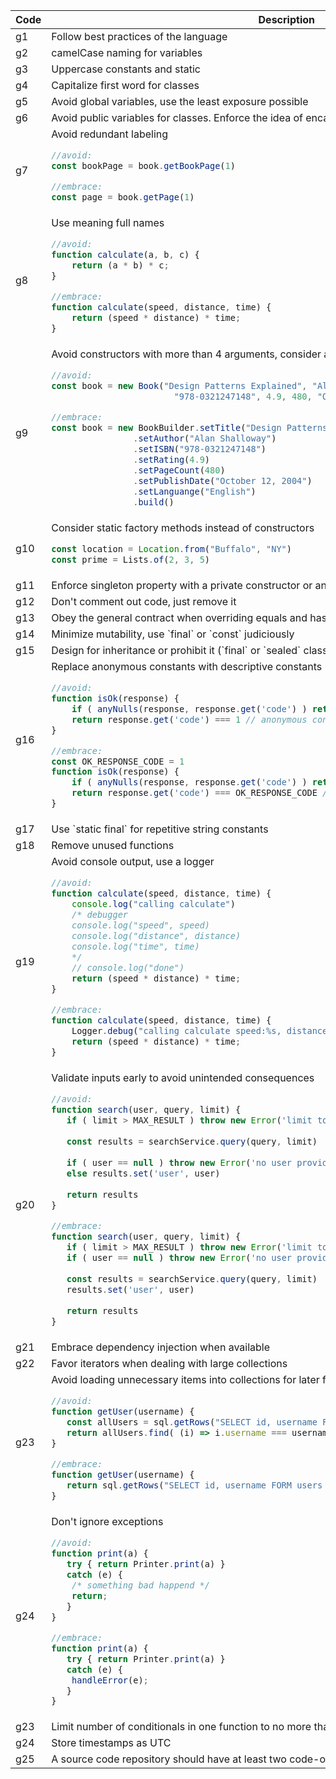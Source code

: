 <table>
<thead>
<tr><th> Code </th><th>Description</th></tr>
</thead>
<tbody>
<tr><td> g1  </td><td> Follow best practices of the language</td></tr>
<tr><td> g2  </td><td> camelCase naming for variables</td></tr>
<tr><td> g3  </td><td> Uppercase constants and static</td></tr>
<tr><td> g4  </td><td> Capitalize first word for classes</td></tr>
<tr><td> g5  </td><td> Avoid global variables, use the least exposure possible</td></tr>
<tr><td> g6  </td><td> Avoid public variables for classes. Enforce the idea of encapsulation with getters and setter</td></tr>
<tr><td> g7  </td><td> Avoid redundant labeling

```javascript
//avoid:
const bookPage = book.getBookPage(1)
```
 
```javascript
//embrace:
const page = book.getPage(1)
```

</td></tr>
<tr><td> g8  </td><td> Use meaning full names 

```javascript
//avoid:
function calculate(a, b, c) {
    return (a * b) * c;
}
```
 
```javascript
//embrace:
function calculate(speed, distance, time) {
    return (speed * distance) * time;
}
```

<tr><td> g9  </td><td> Avoid constructors with more than 4 arguments, consider a builder or data object
    
```javascript
//avoid:
const book = new Book("Design Patterns Explained", "Alan Shalloway", 
                        "978-0321247148", 4.9, 480, "October 12, 2004", "English")
```
 
```javascript
//embrace:
const book = new BookBuilder.setTitle("Design Patterns Explained")
                .setAuthor("Alan Shalloway")
                .setISBN("978-0321247148")
                .setRating(4.9)
                .setPageCount(480)
                .setPublishDate("October 12, 2004")
                .setLanguange("English")
                .build()
```
    
</td></tr>
<tr><td> g10 </td><td> Consider static factory methods instead of constructors

```javascript
const location = Location.from("Buffalo", "NY")
const prime = Lists.of(2, 3, 5)
```

</td></tr>
<tr><td> g11 </td><td> Enforce singleton property with a private constructor or an enum type</td></tr>
<tr><td> g12 </td><td> Don't comment out code, just remove it</td></tr>
<tr><td> g13 </td><td> Obey the general contract when overriding equals and hashCode</td></tr>
<tr><td> g14 </td><td> Minimize mutability, use `final` or `const` judiciously</td></tr>
<tr><td> g15 </td><td> Design for inheritance or prohibit it (`final` or `sealed` class)</td></tr>
<tr><td> g16 </td><td> Replace anonymous constants with descriptive constants <br/>

```javascript
//avoid:
function isOk(response) {
    if ( anyNulls(response, response.get('code') ) return false;
    return response.get('code') === 1 // anonymous constant
}
```

```javascript
//embrace:
const OK_RESPONSE_CODE = 1 
function isOk(response) {
    if ( anyNulls(response, response.get('code') ) return false;
    return response.get('code') === OK_RESPONSE_CODE // descriptive constant
}
```

</td></tr>
<tr><td> g17 </td><td> Use `static final` for repetitive string constants</td></tr>
<tr><td> g18 </td><td> Remove unused functions</td></tr>
<tr><td> g19 </td><td> Avoid console output, use a logger
 
```javascript
//avoid:
function calculate(speed, distance, time) {
    console.log("calling calculate")
    /* debugger
    console.log("speed", speed)
    console.log("distance", distance)
    console.log("time", time)
    */
    // console.log("done")
    return (speed * distance) * time;
}
```
 
```javascript
//embrace:
function calculate(speed, distance, time) {
    Logger.debug("calling calculate speed:%s, distance:%s, time:%s", speed, distance, time)
    return (speed * distance) * time;
}
``` 
 
</td></tr>
<tr><td> g20 </td><td> Validate inputs early to avoid unintended consequences
 
 
```javascript
//avoid:
function search(user, query, limit) {
   if ( limit > MAX_RESULT ) throw new Error('limit too large')
   
   const results = searchService.query(query, limit)
   
   if ( user == null ) throw new Error('no user provided')
   else results.set('user', user)
  
   return results
}
```

```javascript
//embrace:
function search(user, query, limit) {
   if ( limit > MAX_RESULT ) throw new Error('limit too large')
   if ( user == null ) throw new Error('no user provided')
   
   const results = searchService.query(query, limit)   
   results.set('user', user)
  
   return results
}
```

 
 
 
 </td></tr>
<tr><td> g21 </td><td> Embrace dependency injection when available</td></tr>
<tr><td> g22 </td><td> Favor iterators when dealing with large collections</td></tr>
<tr><td> g23 </td><td> Avoid loading unnecessary items into collections for later filtering <br/>

```javascript
//avoid:
function getUser(username) {
   const allUsers = sql.getRows("SELECT id, username FORM users")
   return allUsers.find( (i) => i.username === username )
}
```

```javascript
//embrace:
function getUser(username) {
   return sql.getRows("SELECT id, username FORM users WHERE username = :username", username)
}
```

</td></tr>
<tr><td> g24 </td><td> Don't ignore exceptions <br/>

```javascript
//avoid:
function print(a) {
   try { return Printer.print(a) } 
   catch (e) { 
    /* something bad happend */ 
    return; 
   }
}
```

```javascript
//embrace:
function print(a) {
   try { return Printer.print(a) } 
   catch (e) { 
    handleError(e);
   }
}
```

</td></tr>
<tr><td> g23 </td><td> Limit number of conditionals in one function to no more than 10 (if and switch)</td></tr>
<tr><td> g24 </td><td> Store timestamps as UTC </td></tr>
<tr><td> g25 </td><td> A source code repository should have at least two code-owners </td></tr>
</tbody>
</table>
